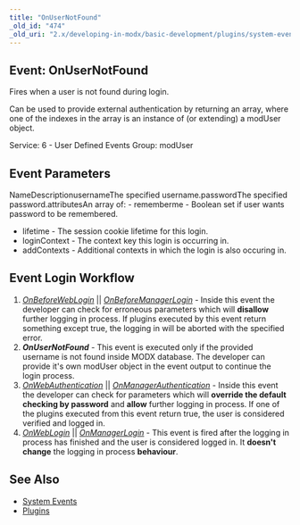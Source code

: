 ```yaml
---
title: "OnUserNotFound"
_old_id: "474"
_old_uri: "2.x/developing-in-modx/basic-development/plugins/system-events/onusernotfound"
---
```


## Event: OnUserNotFound

Fires when a user is not found during login.

Can be used to provide external authentication by returning an array, where one of the indexes in the array is an instance of (or extending) a modUser object.

Service: 6 - User Defined Events 
Group: modUser

## Event Parameters

NameDescriptionusernameThe specified username.passwordThe specified password.attributesAn array of: - rememberme - Boolean set if user wants password to be remembered.
- lifetime - The session cookie lifetime for this login.
- loginContext - The context key this login is occurring in.
- addContexts - Additional contexts in which the login is also occuring in.

## Event Login Workflow

1. _[_OnBeforeWebLogin_](http://rtfm.modx.com/display/revolution20/OnBeforeWebLogin)_ || _[OnBeforeManagerLogin](http://rtfm.modx.com/display/revolution20/OnBeforeManagerLogin)_ - Inside this event the developer can check for erroneous parameters which will **disallow** further logging in process. If plugins executed by this event return something except true, the logging in will be aborted with the specified error.
2. **_OnUserNotFound_** - This event is executed only if the provided username is not found inside MODX database. The developer can provide it's own modUser object in the event output to continue the login process.
3. _[OnWebAuthentication](http://rtfm.modx.com/display/revolution20/OnWebAuthentication)_ || _[OnManagerAuthentication](http://rtfm.modx.com/display/revolution20/OnManagerAuthentication)_ - Inside this event the developer can check for parameters which will **override the default checking by password** and **allow** further logging in process. If one of the plugins executed from this event return true, the user is considered verified and logged in.
4. _[OnWebLogin](http://rtfm.modx.com/display/revolution20/OnWebLogin)_ || _[OnManagerLogin](http://rtfm.modx.com/display/revolution20/OnManagerLogin)_ - This event is fired after the logging in process has finished and the user is considered logged in. It **doesn't change** the logging in process **behaviour**.

## See Also

- [System Events](developing-in-modx/basic-development/plugins/system-events "System Events")
- [Plugins](developing-in-modx/basic-development/plugins "Plugins")